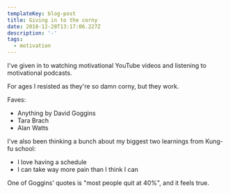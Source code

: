 ```yaml
---
templateKey: blog-post
title: Giving in to the corny
date: 2018-12-28T13:17:06.227Z
description: '-'
tags:
  - motivation
---
```

I've given in to watching motivational YouTube videos and listening to motivational podcasts.

For ages I resisted as they're so damn corny, but they work.

Faves:
- Anything by David Goggins
- Tara Brach
- Alan Watts

I've also been thinking a bunch about my biggest two learnings from Kung-fu school: 
- I love having a schedule
- I can take way more pain than I think I can

One of Goggins' quotes is "most people quit at 40%", and it feels true.
